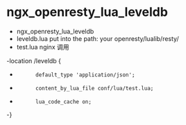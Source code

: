 ngx_openresty_lua_leveldb
=========================

 - ngx_openresty_lua_leveldb
 - leveldb.lua   put into the path: your openresty/lualib/resty/
 - test.lua     nginx 调用
 
 -location /leveldb {
 -           default_type 'application/json';
 -           content_by_lua_file conf/lua/test.lua;
 -           lua_code_cache on;
 -}
